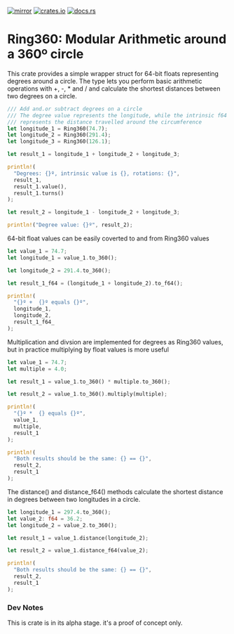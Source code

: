 [![mirror](https://img.shields.io/badge/mirror-github-blue)](https://github.com/neilg63/ring360)
[![crates.io](https://img.shields.io/crates/v/ring360.svg)](https://crates.io/crates/ring360)
[![docs.rs](https://docs.rs/ring360/badge.svg)](https://docs.rs/ring360)

# Ring360: Modular Arithmetic around a 360º circle

This crate provides a simple wrapper struct for 64-bit floats representing degrees around a circle. The type lets you perform basic arithmetic operations with +, -, * and / and calculate the shortest distances between two degrees on a circle.

```rust
/// Add and.or subtract degrees on a circle
/// The degree value represents the longitude, while the intrinsic f64 value 
/// represents the distance travelled around the circumference
let longitude_1 = Ring360(74.7);
let longitude_2 = Ring360(291.4);
let longitude_3 = Ring360(126.1);

let result_1 = longitude_1 + longitude_2 + longitude_3;

println!(
  "Degrees: {}º, intrinsic value is {}, rotations: {}",
  result_1,
  result_1.value(),
  result_1.turns()
);

let result_2 = longitude_1 - longitude_2 + longitude_3;

println!("Degree value: {}º", result_2);

```

64-bit float values can be easily coverted to and from Ring360 values
```rust
let value_1 = 74.7;
let longitude_1 = value_1.to_360();

let longitude_2 = 291.4.to_360();

let result_1_f64 = (longitude_1 + longitude_2).to_f64();

println!(
  "{}º +  {}º equals {}º",
  longitude_1,
  longitude_2,
  result_1_f64_
);

```

Multiplication and divsion are implemented for degrees as Ring360 values, but in practice multiplying by float values is more useful
```rust
let value_1 = 74.7;
let multiple = 4.0;

let result_1 = value_1.to_360() * multiple.to_360();

let result_2 = value_1.to_360().multiply(multiple);

println!(
  "{}º *  {} equals {}º",
  value_1,
  multiple,
  result_1
);

println!(
  "Both results should be the same: {} == {}",
  result_2,
  result_1
);

```

The distance() and distance_f64() methods calculate the shortest distance in degrees between two longitudes in a circle.
```rust
let longitude_1 = 297.4.to_360();
let value_2: f64 = 36.2;
let longitude_2 = value_2.to_360();

let result_1 = value_1.distance(longitude_2);

let result_2 = value_1.distance_f64(value_2);

println!(
  "Both results should be the same: {} == {}",
  result_2,
  result_1
);

```

### Dev Notes
This is crate is in its alpha stage. it's a proof of concept only.